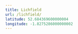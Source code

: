 ```yaml
---
title: Lichfield
url: /lichfield/
latitude: 52.684369600000004
longitude: -1.8275286000000002
---
```

